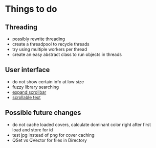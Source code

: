 # Things to do

## Threading
- possibly rewrite threading
- create a threadpool to recycle threads
- try using multiple workers per thread
- create an easy abstract class to run objects in threads
  
## User interface
- do not show certain info at low size
- fuzzy library searching
- [expand scrollbar](https://stackoverflow.com/a/23677355/7057528)
- [scrollable text](https://stackoverflow.com/a/10655396/7057528)

## Possible future changes
- do not cache loaded covers, calculate dominant color right after first load and store for id
- test jpg instead of png for cover caching
- QSet vs QVector for files in Directory